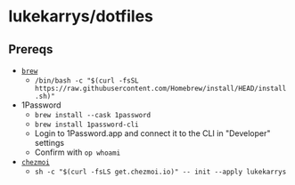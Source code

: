 # lukekarrys/dotfiles

## Prereqs

- [`brew`](https://brew.sh)
    - `/bin/bash -c "$(curl -fsSL https://raw.githubusercontent.com/Homebrew/install/HEAD/install.sh)"`
- 1Password
    - `brew install --cask 1password`
    - `brew install 1password-cli`
    - Login to 1Password.app and connect it to the CLI in "Developer" settings
    - Confirm with `op whoami`
- [`chezmoi`](https://www.chezmoi.io/install/#one-line-package-install)
    - `sh -c "$(curl -fsLS get.chezmoi.io)" -- init --apply lukekarrys`



